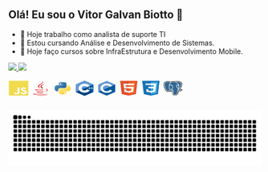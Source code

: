 ## Olá! Eu sou o Vitor Galvan Biotto 👋

- 🔭 Hoje trabalho como analista de suporte TI
- 🌱 Estou cursando Análise e Desenvolvimento de Sistemas.
- 🌱 Hoje faço cursos sobre InfraEstrutura e Desenvolvimento Mobile.

<div>
    <a href="https://github.com/vitorbiotto">
    <img height="180em" src="https://github-readme-stats.vercel.app/api?username=vitorbiotto&show_icons=true&theme=gruvbox&include_all_commits=true&count_private=true"/>
    <img height="180em" src="https://github-readme-stats.vercel.app/api/top-langs/?username=vitorbiotto&layout=compact&langs_count=16&theme=gruvbox"/>
  </a>
</div>

<div style="display: inline_block"><br>
  <img align="center" alt="Vitor-Js" height="30" width="40" src="https://raw.githubusercontent.com/devicons/devicon/master/icons/javascript/javascript-plain.svg">
  <img align="center" alt="Vitor-Java" height="30" width="40" src="https://raw.githubusercontent.com/devicons/devicon/master/icons/java/java-plain.svg">
  <img align="center" alt="Vitor-Python" height="30" width="40" src="https://raw.githubusercontent.com/devicons/devicon/master/icons/python/python-original.svg">
  <img align="center" alt="Vitor-Cplusplus" height="30" width="40" src="https://raw.githubusercontent.com/devicons/devicon/master/icons/cplusplus/cplusplus-original.svg">
  <img align="center" alt="Vitor-C" height="30" width="40" src="https://raw.githubusercontent.com/devicons/devicon/master/icons/c/c-original.svg">
  <img align="center" alt="Vitor-HTML" height="30" width="40" src="https://raw.githubusercontent.com/devicons/devicon/master/icons/html5/html5-original.svg">
  <img align="center" alt="Vitor-CSS" height="30" width="40" src="https://raw.githubusercontent.com/devicons/devicon/master/icons/css3/css3-original.svg">
  <img align="center" alt="Vitor-postgresql" height="30" width="40" src="https://raw.githubusercontent.com/devicons/devicon/master/icons/postgresql/postgresql-original.svg">
</div>

##

<picture>
  <source media="(prefers-color-scheme: dark)" srcset="https://raw.githubusercontent.com/vitorbiotto/vitorbiotto/output/github-contribution-grid-snake-dark.svg">
  <source media="(prefers-color-scheme: light)" srcset="https://raw.githubusercontent.com/vitorbiotto/vitorbiotto/output/github-contribution-grid-snake.svg">
  <img alt="github contribution grid snake animation" src="https://raw.githubusercontent.com/vitorbiotto/vitorbiotto/output/github-contribution-grid-snake.svg">
</picture>
<br><br>
